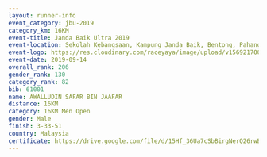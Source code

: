 ```yaml
---
layout: runner-info 
event_category: jbu-2019 
category_km: 16KM 
event-title: Janda Baik Ultra 2019  
event-location: Sekolah Kebangsaan, Kampung Janda Baik, Bentong, Pahang, Malaysia 
event-logo: https://res.cloudinary.com/raceyaya/image/upload/v1569217009/logo/janda-baik_vch1pc.jpg 
event-date: 2019-09-14 
overall_rank: 206
gender_rank: 130
category_rank: 82
bib: 61001
name: AWALLUDIN SAFAR BIN JAAFAR
distance: 16KM
category: 16KM Men Open
gender: Male
finish: 3-33-51
country: Malaysia
certificate: https://drive.google.com/file/d/15Hf_36Ua7cSbBirgNerQ26rwBh9dc87z/view?usp=sharing
---
```

